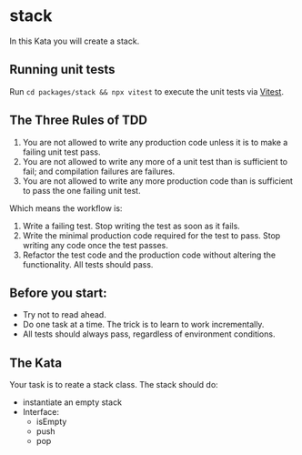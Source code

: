 # stack

In this Kata you will create a stack.

## Running unit tests

Run `cd packages/stack && npx vitest` to execute the unit tests via [Vitest](https://vitest.dev).

## The Three Rules of TDD

1. You are not allowed to write any production code unless it is to make a failing unit test pass.
2. You are not allowed to write any more of a unit test than is sufficient to fail; and compilation failures are failures.
3. You are not allowed to write any more production code than is sufficient to pass the one failing unit test.

Which means the workflow is:

1. Write a failing test. Stop writing the test as soon as it fails.
2. Write the minimal production code required for the test to pass. Stop writing any code once the test passes.
3. Refactor the test code and the production code without altering the functionality. All tests should pass.

## Before you start:
* Try not to read ahead. 
* Do one task at a time. The trick is to learn to work incrementally.
* All tests should always pass, regardless of environment conditions.

## The Kata
Your task is to reate a stack class.
The stack should do:

- instantiate an empty stack
- Interface:
    - isEmpty
    - push
    - pop



